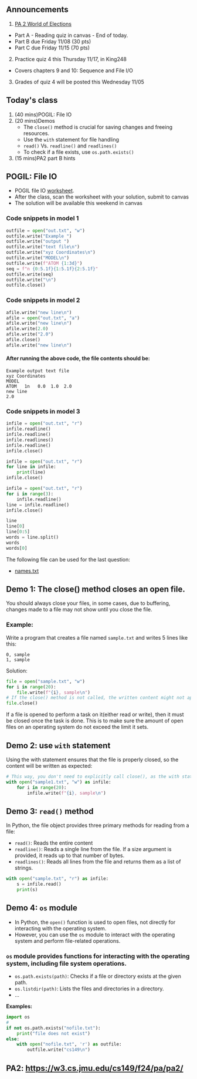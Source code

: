## Announcements
1. [PA 2 World of Elections](https://w3.cs.jmu.edu/cs149/f24/pa/pa2/)
- Part A - Reading quiz in canvas - End of today.
- Part B due Friday 11/08 (30 pts)
- Part C due Friday 11/15 (70 pts)
2. Practice quiz 4 this Thursday 11/17, in King248
- Covers chapters 9 and 10: Sequence and File I/O
3. Grades of quiz 4 will be posted this Wednesday 11/05

## Today's class
1. (40 mins)POGIL: File IO
2. (20 mins)Demos
    - The `close()` method is crucial for saving changes and freeing resources.
    - Use the `with` statement for file handling
    - `read()` Vs. `readline()` and `readlines()`
    - To check if a file exists, use `os.path.exists()`
3. (15 mins)PA2 part B hints

## POGIL: File IO
- POGIL file IO [worksheet](pogil_sheet\Act10-FileIO_Student.pdf).
- After the class, scan the worksheet with your solution, submit to canvas
- The solution will be available this weekend in canvas

### Code snippets in model 1

```py
outfile = open("out.txt", "w")
outfile.write("Example ")
outfile.write("output ")
outfile.write("text file\n")
outfile.write("xyz Coordinates\n")
outfile.write("MODEL\n")
outfile.write(f"ATOM {1:3d}")
seq = f"n {0:5.1f}{1:5.1f}{2:5.1f}"
outfile.write(seq)
outfile.write("\n")
outfile.close()
```

### Code snippets in model 2

```py
afile.write("new line\n")
afile = open("out.txt", "a")
afile.write("new line\n")
afile.write(2.0)
afile.write("2.0")
afile.close()
afile.write("new line\n")
```
#### After running the above code, the file contents should be:

```
Example output text file
xyz Coordinates
MODEL
ATOM   1n   0.0  1.0  2.0
new line
2.0
```

### Code snippets in model 3

```py
infile = open("out.txt", "r")
infile.readline()
infile.readline()
infile.readlines()
infile.readline()
infile.close()
```

```py
infile = open("out.txt", "r")
for line in infile:
    print(line)
infile.close()
```

```py
infile = open("out.txt", "r")
for i in range(3):
    infile.readline()
line = infile.readline()
infile.close()
```

```py
line
line[0]
line[0:5]
words = line.split()
words
words[0]
```

The following file can be used for the last question:
- [names.txt](pogil_sheet\names.txt)

## Demo 1: The close() method closes an open file.
You should always close your files, in some cases, due to buffering, changes made to a file may not show until you close the file.

### **Example:**
Write a program that creates a file named `sample.txt` and writes 5 lines like this:

```
0, sample
1, sample
```

Solution:

```Python
file = open("sample.txt", "w")
for i in range(20):
    file.write(f"{i}, sample\n")
# If the close() method is not called, the written content might not appear as expected.
file.close()
```

If a file is opened to perform a task on it(either read or write), then it must be closed once the task is done. This is to make sure the amount of open files on an operating system do not exceed the limit it sets.

## Demo 2: use `with` statement
Using the with statement ensures that the file is properly closed, so the content will be written as expected:


```python
# This way, you don't need to explicitly call close(), as the with statement automatically handles it when the block is exited.
with open("sample1.txt", "w") as infile:
    for i in range(20):
        infile.write(f"{i}, sample\n")
```
## Demo 3: `read()` method
In Python, the file object provides three primary methods for reading from a file:
- `read()`: Reads the entire content
- `readline()`: Reads a single line from the file. If a size argument is provided, it reads up to that number of bytes.
- `readlines()`: Reads all lines from the file and returns them as a list of strings.

```python
with open("sample.txt", "r") as infile:
    s = infile.read()
    print(s)
```


## Demo 4: `os` module
- In Python, the `open()` function is used to open files, not directly for interacting with the operating system.
- However, you can use the `os` module to interact with the operating system and perform file-related operations.

### `os` module provides functions for interacting with the operating system, including file system operations.
- `os.path.exists(path)`: Checks if a file or directory exists at the given path.
- `os.listdir(path)`: Lists the files and directories in a directory.
- ...

**Examples:**

```python
import os
#
if not os.path.exists("nofile.txt"):
    print("file does not exist")
else:
    with open("nofile.txt", 'r') as outfile:
        outfile.write("cs149\n")
```

## PA2: https://w3.cs.jmu.edu/cs149/f24/pa/pa2/
